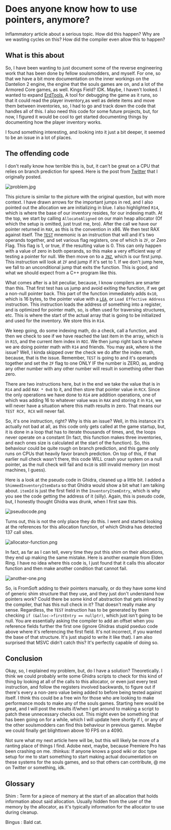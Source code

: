 # Does anyone know how to use pointers, anymore?
Inflammatory article about a serious topic. How did this happen? Why are we wasting cycles on this? How did the compiler
even allow this to happen?

## What is this about
So, I have been wanting to just document some of the reverse engineering work that has been done by fellow soulsmodders,
and myself. For one, so that we have a bit more documentation on the inner workings on the Dantelion 2 engine, the engine
that the souls games are on, and a lot of the Armored Core games, as well. Kings Field? IDK. Maybe, I haven't looked. I 
wanted to expand [ErdTools](https://github.com/Nordgaren/Erd-Tools/tree/main), A tool for debugging the game as it runs, 
so that it could read the player inventory,as well as delete items and move them between inventories, so, I had to go and 
track down the code that handles all of this. I also need this code for some future projects, but, for now, I figured it 
would be cool to get started documenting things by documenting how the player inventory works.  

I found something interesting, and looking into it just a bit deeper, it seemed to be an issue in a lot of places.

## The offending code
I don't really know how terrible this is, but, it can't be great on a CPU that relies on branch prediction for speed. Here
is the post from [Twitter](https://x.com/NotNordgaren/status/1827627823454171535) that I originally posted.

![problem.jpg](problem.png)

This picture is similar to the picture with the original question, but with more context. I have drawn arrows for the important
jumps in red, and I also pointed out the allocation we are initializing in blue. I also highlighted `R14`, which is where 
the base of our inventory resides, for our indexing math. At the top, we start by calling `AllocateAligned` on our main
heap allocator (Of which the setup is omitted, just trust me, bro). After the call we have our pointer returned in `RAX`, 
as this is the convention in x86. We then test RAX against itself. The [`TEST`](https://www.felixcloutier.com/x86/test) mnemonic
is an instruction that will and it's two operands together, and set various flag registers, one of which is `ZF`, or Zero 
Flag. This flag is 1, or true, if the resulting value is 0. This can only happen with a value of zero in both operands,
so this make a very efficient way of testing a pointer for null. We then move on to a [`JNZ`](https://www.felixcloutier.com/x86/jcc), 
which is our first jump. This instruction will look at `ZF` and jump if it's set to 1. If we don't jump here, we fall to 
an unconditional jump that exits the function. This is good, and what we should expect from a C++ program like this.

What comes after is a bit peculiar, because, I know compilers are smarter than this. That first test has us jump and avoid
exiting the function, if we get a non-null pointer back. This part of the function immediately adds `0x10`, which is 16 bytes,
to the pointer value with a [`LEA`](https://www.felixcloutier.com/x86/lea), or `Load Effective Address` instruction. This 
instruction loads the address of something into a register, and is optimized for pointer math, so, is often used for traversing
structures, etc. This is where the start of the actual array that is going to be initialized and used for the inventory. We
store this in `R14`.

We keep going, do some indexing math, do a check, call a function, and then we check to see if we have reached the last
item in the array, which is in `R15`, and the current item index in `RDI`. We then jump right back to where we are doing
pointer math with `R14` and friends. You may ask, where is the issue? Well, I kinda skipped over the check we do after the
index math, because, that is the issue. Remember, `TEST` is going to and it's operands together and set the `ZF` flag to
one ONLY IF the number is ZERO, as, anding any other number with any other number will result in something other than zero.

There are two instructions here, but in the end we take the value that is in `R14` and add `RAX * 0x8` to it, and then store
that pointer value in `RCX`. Since the only operations we have done to `R14` are addition operations, one of which was adding
16 to whatever value was in `RAX` and storing it in `R14`, we will never have a situation where this math results in zero.
That means our `TEST RCX, RCX` will never fail. 

So, it's one instruction, right? Why is this an issue? Well, in this instance it's actually not bad at all, as this code 
only gets called at the game startup, but, it is done in a loop that has to iterate thousands of times, and, the loops never 
operate on a constant (In fact, this function makes three inventories, and each ones size is calculated at the start of the 
function). So, this behaviour could be quite rough on branch prediction, and this game only runs on CPUs that heavily favor 
branch prediction. On top of this, if that earlier null check wasn't there, this code WILL crash your system on a null pointer, 
as the null check will fail and `0x10` is still invalid memory (on most machines, I guess).

Here is a look at the pseudo code in Ghidra, cleaned up a little bit. I added a `ShimmedInventoryItemData` so that Ghidra
would show a bit what I am talking about. `itemId` is just the first field in the `InventoryItemEntry`, which is why you
see the code getting the address of it (silly). Again, this is pseudo code, but, I honestly thought Ghidra was drunk, when
I first saw this.

![pseudocode.png](pseudocode.png)

Turns out, this is not the only place they do this. I went and started looking at the references for this allocation function,
of which Ghidra has detected 137 call sites.

![allocator-function.png](allocator-function.png)

In fact, as far as I can tell, every time they put this shim on their allocations, they end up making the same mistake. Here
is another example from Elden Ring. I have no idea where this code is, I just found that it calls this allocator function
and then make another condition that cannot fail.

![another-one.png](another-one.png)


So, is FromSoft adding to their pointers manually, or do they have some kind of generic shim structure that they use, and 
they just don't understand how pointers work? Could there be some kind of abstraction that gets inlined by the compiler,
that has this null check in it? That doesn't really make any sense. Regardless, the `TEST` instruction has to be generated
by them checking `if (&alloc->firstEntry == nullptr)`, which just isn't going to be null. You are essentially asking the
compiler to add an offset when you reference fields further the first one (ignore Ghidras stupid pseduo code above where
it's referencing the first field. It's not incorrect, if you wanted the base of that structure. It's just stupid to write
it like that). I am also surprised that MSVC didn't catch this? It's perfectly capable of doing so. 

## Conclusion
Okay, so, I explained my problem, but, do I have a solution? Theoretically. I think we could probably write some Ghidra scripts
to check for this kind of thing by looking at all of the calls to this allocator, or even just every test instruction, and 
follow the registers involved backwards, to figure out if there's every a non-zero value being added to before being tested
against itself. I think this could be a free win for those who are looking to make performance mods to make any of the souls
games. Starting here would be great, and I will post the results if/when I get around to making a script to patch these unnecessary
checks out. This might even be something that has been going on for a while, which I will update here shortly if I, or any
of the other soulsmodders can find this behaviour in previous games.  Maybe we could finally get blighttown above 10 FPS 
on a 4090.

Not sure what my next article here will be, but this will likely be more of a ranting place of things I find. Adobe next,
maybe, because Premiere Pro has been crashing on me. :thinkus: If anyone knows a good wiki or doc type setup for me to
start something to start making actual documentation on these systems for the souls games, and so that others can contribute,
@ me on Twitter or something, idk.

## Glossary

Shim
: Term for a piece of memory at the start of an allocation that holds information about said allocation. Usually hidden
from the user of the memory by the allocator, as it's typically information for the allocator to use during cleanup.

Bingus
: Bald cat.

